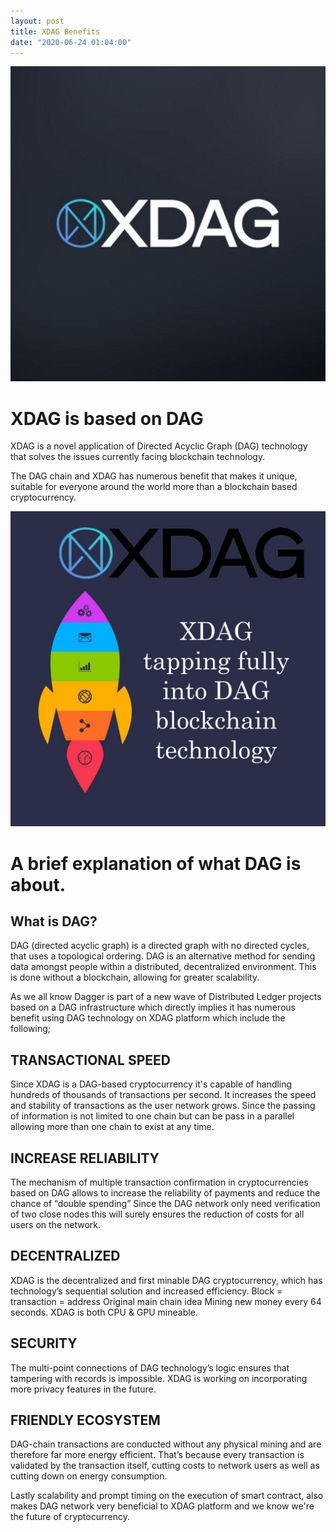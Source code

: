 ```yaml
---
layout: post
title: XDAG Benefits
date: "2020-06-24 01:04:00"
---
```

![xdag banner](/assets/images/photo_2020-06-24_22-17-06.jpg)

# XDAG is based on DAG

XDAG is a novel application of Directed Acyclic Graph (DAG) technology that solves the issues currently facing blockchain technology.

The DAG chain and XDAG has numerous benefit that makes it unique, suitable for everyone around the world more than a blockchain based cryptocurrency.

![xdag rocket](/assets/images/photo_2020-06-24_22-17-12.jpg)
# A brief explanation of what DAG is about.

## What is DAG?

DAG (directed acyclic graph) is a directed graph with no directed cycles, that uses a topological ordering. DAG is an alternative method for sending data amongst people within a distributed, decentralized environment. This is done without a blockchain, allowing for greater scalability.

As we all know Dagger is part of a new wave of Distributed Ledger projects based on a DAG infrastructure which directly implies it has numerous benefit using DAG technology on XDAG platform which include the following;

## TRANSACTIONAL SPEED

Since XDAG is a DAG-based cryptocurrency it's capable of handling hundreds of thousands of transactions per second. It increases the speed and stability of transactions as the user network grows. Since the passing of information is not limited to one chain but can be pass in a parallel allowing more than one chain to exist at any time.

## INCREASE RELIABILITY

The mechanism of multiple transaction confirmation in cryptocurrencies based on DAG allows to increase the reliability of payments and reduce the chance of “double spending” 
Since the DAG network only need verification of two close nodes this will surely ensures the reduction of costs for all users on the network.

## DECENTRALIZED

XDAG is the decentralized and first minable DAG cryptocurrency, which has technology’s sequential solution and increased efficiency.
Block = transaction = address
Original main chain idea
Mining new money every 64 seconds. XDAG is both CPU & GPU mineable.

## SECURITY 

The multi-point connections of DAG technology’s logic ensures that tampering with records is impossible. XDAG is working on incorporating more privacy features in the future.

## FRIENDLY ECOSYSTEM

DAG-chain transactions are conducted without any physical mining and are therefore far more energy efficient. That’s because every transaction is validated by the transaction itself, cutting costs to network users as well as cutting down on energy consumption.

Lastly scalability and prompt timing on the execution of smart contract, also makes DAG network very beneficial to XDAG platform and we know we're the future of cryptocurrency.
